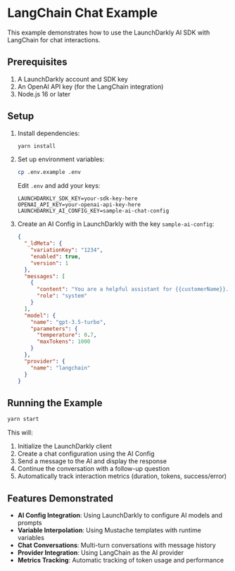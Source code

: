 # LangChain Chat Example

This example demonstrates how to use the LaunchDarkly AI SDK with LangChain for chat interactions.

## Prerequisites

1. A LaunchDarkly account and SDK key
1. An OpenAI API key (for the LangChain integration)
1. Node.js 16 or later

## Setup

1. Install dependencies:
   ```bash
   yarn install
   ```

1. Set up environment variables:
   ```bash
   cp .env.example .env
   ```
   
   Edit `.env` and add your keys:
   ```
   LAUNCHDARKLY_SDK_KEY=your-sdk-key-here
   OPENAI_API_KEY=your-openai-api-key-here
   LAUNCHDARKLY_AI_CONFIG_KEY=sample-ai-chat-config
   ```

1. Create an AI Config in LaunchDarkly with the key `sample-ai-config`:
   ```json
   {
     "_ldMeta": {
       "variationKey": "1234",
       "enabled": true,
       "version": 1
     },
     "messages": [
       {
         "content": "You are a helpful assistant for {{customerName}}. You should be friendly and informative.",
         "role": "system"
       }
     ],
     "model": {
       "name": "gpt-3.5-turbo",
       "parameters": {
         "temperature": 0.7,
         "maxTokens": 1000
       }
     },
     "provider": {
       "name": "langchain"
     }
   }
   ```

## Running the Example

```bash
yarn start
```

This will:
1. Initialize the LaunchDarkly client
1. Create a chat configuration using the AI Config
1. Send a message to the AI and display the response
1. Continue the conversation with a follow-up question
1. Automatically track interaction metrics (duration, tokens, success/error)

## Features Demonstrated

- **AI Config Integration**: Using LaunchDarkly to configure AI models and prompts
- **Variable Interpolation**: Using Mustache templates with runtime variables
- **Chat Conversations**: Multi-turn conversations with message history
- **Provider Integration**: Using LangChain as the AI provider
- **Metrics Tracking**: Automatic tracking of token usage and performance
